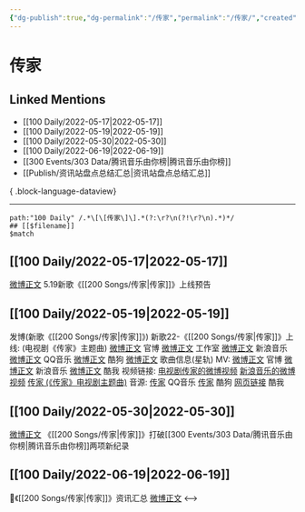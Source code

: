 ```yaml
---
{"dg-publish":true,"dg-permalink":"/传家","permalink":"/传家/","created":"2022-12-04T16:58:08.000+08:00","updated":"2023-08-24T17:55:41.557+08:00"}
---
```


# 传家

## Linked Mentions
- [[100 Daily/2022-05-17\|2022-05-17]]
- [[100 Daily/2022-05-19\|2022-05-19]]
- [[100 Daily/2022-05-30\|2022-05-30]]
- [[100 Daily/2022-06-19\|2022-06-19]]
- [[300 Events/303 Data/腾讯音乐由你榜\|腾讯音乐由你榜]]
- [[Publish/资讯站盘点总结汇总\|资讯站盘点总结汇总]]

{ .block-language-dataview}

---

```expander
path:"100 Daily" /.*\[\[传家\]\].*(?:\r?\n(?!\r?\n).*)*/
## [[$filename]]
$match
```
## [[100 Daily/2022-05-17\|2022-05-17]]
[微博正文](https://m.weibo.cn/5248300719/4770099078104128) 5.19新歌《[[200 Songs/传家\|传家]]》上线预告

## [[100 Daily/2022-05-19\|2022-05-19]]
[](https://m.weibo.cn/1736988591/4770780460354838) 发博(新歌《[[200 Songs/传家\|传家]]》)
新歌22-《[[200 Songs/传家\|传家]]》上线:
(电视剧《传家》主题曲)
[微博正文](https://m.weibo.cn/7746762676/4770763029088124) 官博
[微博正文](https://m.weibo.cn/7478855230/4770787526971206) 工作室
[微博正文](https://m.weibo.cn/1266269835/4770774461973832) 新浪音乐
[微博正文](https://m.weibo.cn/2169129705/4770778119668679) QQ音乐
[微博正文](https://m.weibo.cn/1665103091/4770778141426437) 酷狗
[微博正文](https://m.weibo.cn/6466290670/4770780498362663) 歌曲信息(星轨)
MV:
[微博正文](https://m.weibo.cn/7746762676/4770779726875597) 官博
[微博正文](https://m.weibo.cn/1266269835/4770778660735185) 新浪音乐
[微博正文](https://m.weibo.cn/1738434147/4770885170891822) 酷我
视频链接:
[电视剧传家的微博视频](https://video.weibo.com/show?fid=1034:4770611541770334)
[新浪音乐的微博视频](https://video.weibo.com/show?fid=1034:4770778416349210)
[传家 (《传家》电视剧主题曲)](https://weibo.cn/sinaurl?u=https%3A%2F%2Fc.y.qq.com%2Fbase%2Ffcgi-bin%2Fu%3F__%3DadpmhMLgOTix)
音源:
[传家](https://weibo.cn/sinaurl?u=https%3A%2F%2Fi.y.qq.com%2Fv8%2Fplaysong.html%3Fsongid%3D356206575%26source%3Dyqq%26ADTAG%3Dhz_wb_sf%26channelId%3D10081987) QQ音乐
[传家](https://weibo.cn/sinaurl?u=https%3A%2F%2Ft4.kugou.com%2Fsong.html%3Fid%3D1vTE96fzzV3) 酷狗
[网页链接](https://weibo.cn/sinaurl?u=http%3A%2F%2Fm.kuwo.cn%2Fnewh5app%2Fplay_detail%2F220452478) 酷我
## [[100 Daily/2022-05-30\|2022-05-30]]
[微博正文](https://m.weibo.cn/6733257358/4774840940890497) 《[[200 Songs/传家\|传家]]》打破[[300 Events/303 Data/腾讯音乐由你榜\|腾讯音乐由你榜]]两项新纪录
## [[100 Daily/2022-06-19\|2022-06-19]]
🌟《[[200 Songs/传家\|传家]]》资讯汇总 [微博正文](https://m.weibo.cn/6466290670/4782089814410487)
<-->